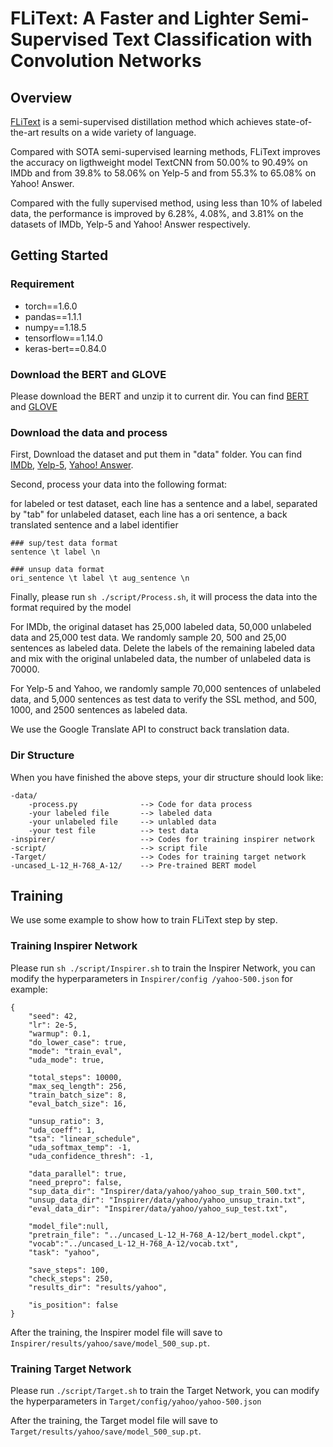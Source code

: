 # FLiText:  A Faster and Lighter Semi-Supervised Text Classification with Convolution Networks
## Overview
[FLiText](https://arxiv.org/abs/2110.11869) is a semi-supervised distillation method which achieves state-of-the-art results on a wide variety of language.

Compared with SOTA semi-supervised learning methods, FLiText improves the accuracy on ligthweight model TextCNN from 50.00% to 90.49% on IMDb and from 39.8% to 58.06% on Yelp-5 and from 55.3% to 65.08% on Yahoo! Answer.

Compared with the fully supervised method, using less than 10% of labeled data, the performance is improved by 6.28%, 4.08%, and 3.81% on the datasets of IMDb, Yelp-5 and Yahoo! Answer respectively.


## Getting Started
### Requirement
- torch==1.6.0
- pandas==1.1.1
- numpy==1.18.5
- tensorflow==1.14.0
- keras-bert==0.84.0

### Download the BERT and GLOVE
Please download the BERT and unzip it to current dir. You can find [BERT](https://github.com/google-research/bert) and [GLOVE](https://drive.google.com/file/d/1avbyGPuuVRs5XLm5aQcQBtm7Em1pkyAW/view?usp=sharing)

### Download the data and process
First, Download the dataset and put them in "data" folder. You can find [IMDb](https://www.kaggle.com/lakshmi25npathi/imdb-dataset-of-50k-movie-reviews), [Yelp-5](https://www.kaggle.com/yelp-dataset/yelp-dataset), [Yahoo! Answer](https://github.com/LC-John/Yahoo-Answers-Topic-Classification-Dataset).

Second, process your data into the following format:

for labeled or test dataset, each line has a sentence and a label, separated by "tab"
for unlabeled dataset, each line has a ori sentence, a back translated sentence and a label identifier
```
### sup/test data format
sentence \t label \n

### unsup data format
ori_sentence \t label \t aug_sentence \n
```
Finally, please run `sh ./script/Process.sh`, it will process the data into the format required by the model

For IMDb, the original dataset has 25,000 labeled data, 50,000 unlabeled data and 25,000 test data. We randomly sample 20, 500 and
25,00 sentences as labeled data. Delete the labels of the remaining labeled data and mix with the original unlabeled data, 
the number of unlabeled data is 70000.

For Yelp-5 and Yahoo, we randomly sample 70,000 sentences of unlabeled data, and 5,000 sentences as test data to verify the SSL
method, and 500, 1000, and 2500 sentences as labeled data.

We use the Google Translate API to construct back translation data.

### Dir Structure
When you have finished the above steps, your dir structure should look like:
```
-data/
    -process.py              --> Code for data process
    -your labeled file       --> labeled data
    -your unlabeled file     --> unlabled data
    -your test file          --> test data
-inspirer/                   --> Codes for training inspirer network
-script/                     --> script file
-Target/                     --> Codes for training target network
-uncased_L-12_H-768_A-12/    --> Pre-trained BERT model
```

## Training
We use some example to show how to train FLiText step by step.

### Training Inspirer Network
Please run `sh ./script/Inspirer.sh` to train the Inspirer Network, you can modify the hyperparameters in `Inspirer/config
/yahoo-500.json` for example:
```
{
    "seed": 42,
    "lr": 2e-5,
    "warmup": 0.1,
    "do_lower_case": true,
    "mode": "train_eval",
    "uda_mode": true,

    "total_steps": 10000,
    "max_seq_length": 256,
    "train_batch_size": 8,
    "eval_batch_size": 16,

    "unsup_ratio": 3,
    "uda_coeff": 1,
    "tsa": "linear_schedule",
    "uda_softmax_temp": -1,
    "uda_confidence_thresh": -1,

    "data_parallel": true,
    "need_prepro": false,
    "sup_data_dir": "Inspirer/data/yahoo/yahoo_sup_train_500.txt",
    "unsup_data_dir": "Inspirer/data/yahoo/yahoo_unsup_train.txt",
    "eval_data_dir": "Inspirer/data/yahoo/yahoo_sup_test.txt",

    "model_file":null,
    "pretrain_file": "../uncased_L-12_H-768_A-12/bert_model.ckpt",
    "vocab":"../uncased_L-12_H-768_A-12/vocab.txt",
    "task": "yahoo",

    "save_steps": 100,
    "check_steps": 250,
    "results_dir": "results/yahoo",

    "is_position": false
}
```
After the training, the Inspirer model file will save to `Inspirer/results/yahoo/save/model_500_sup.pt`.

### Training Target Network
Please run `./script/Target.sh` to train the Target Network, you can modify the hyperparameters in `Target/config/yahoo/yahoo-500.json`

After the training, the Target model file will save to `Target/results/yahoo/save/model_500_sup.pt`.

